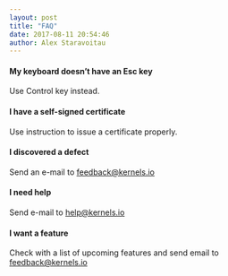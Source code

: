 ```yaml
---
layout: post
title: "FAQ"
date: 2017-08-11 20:54:46
author: Alex Staravoitau
---
```

#### My keyboard doesn’t have an Esc key
Use Control key instead.

#### I have a self-signed certificate
Use instruction to issue a certificate properly.

#### I discovered a defect
Send an e-mail to feedback@kernels.io

#### I need help
Send e-mail to help@kernels.io

#### I want a feature
Check with a list of upcoming features and send email to feedback@kernels.io